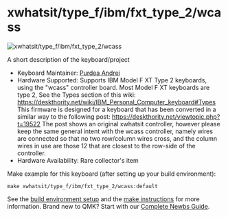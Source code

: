 # xwhatsit/type_f/ibm/fxt_type_2/wcass

![xwhatsit/type_f/ibm/fxt_type_2/wcass](https://deskthority.net/wiki/images/8/84/IBM_XT_top.JPG)

A short description of the keyboard/project

* Keyboard Maintainer: [Purdea Andrei](https://github.com/purdeaandrei)
* Hardware Supported: Supports IBM Model F XT Type 2 keyboards, using the "wcass" controller board.
    Most Model F XT keyboards are type 2, See the Types section of this wiki: https://deskthority.net/wiki/IBM_Personal_Computer_keyboard#Types
    This firmware is designed for a keyboard that has been converted in a similar way to the following post: https://deskthority.net/viewtopic.php?t=19522
    The post shows an original xwhatsit controller, however please keep the same general intent with the wcass controller,
    namely wires are connected so that no two row/column wires cross, and the column wires in use are those 12 that are closest to the row-side of the controller.
* Hardware Availability: Rare collector's item

Make example for this keyboard (after setting up your build environment):

    make xwhatsit/type_f/ibm/fxt_type_2/wcass:default

See the [build environment setup](https://docs.qmk.fm/#/getting_started_build_tools) and the [make instructions](https://docs.qmk.fm/#/getting_started_make_guide) for more information. Brand new to QMK? Start with our [Complete Newbs Guide](https://docs.qmk.fm/#/newbs).
